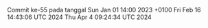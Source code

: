 Commit ke-55 pada tanggal Sun Jan 01 14:00 2023 +0100
Fri Feb 16 14:43:06 UTC 2024
Thu Apr  4 09:24:34 UTC 2024
